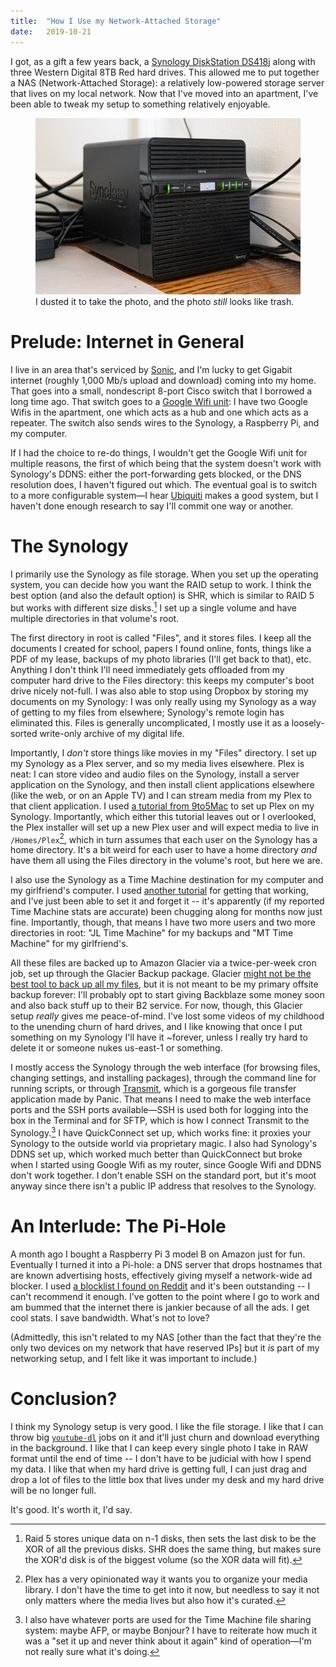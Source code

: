 ```yaml
---
title:  "How I Use my Network-Attached Storage"
date:   2019-10-21
---
```


I got, as a gift a few years back, a [Synology DiskStation DS418j](https://www.synology.com/en-us/products/DS418j) along with three Western Digital 8TB Red hard drives. This allowed me to put together a NAS (Network-Attached Storage): a relatively low-powered storage server that lives on my local network. Now that I've moved into an apartment, I've been able to tweak my setup to something relatively enjoyable.

<!--more-->

<figure>
<img src="/img/posts/nas/synology.jpg">
<figcaption>I dusted it to take the photo, and the photo <em>still</em> looks like trash.</figcaption>
</figure>

# Prelude: Internet in General

I live in an area that's serviced by [Sonic](https://sonic.com), and I'm lucky to get Gigabit internet (roughly 1,000 Mb/s upload and download) coming into my home. That goes into a small, nondescript 8-port Cisco switch that I borrowed a long time ago. That switch goes to a [Google Wifi unit](https://en.wikipedia.org/wiki/Google_Wifi): I have two Google Wifis in the apartment, one which acts as a hub and one which acts as a repeater. The switch also sends wires to the Synology, a Raspberry Pi, and my computer.

If I had the choice to re-do things, I wouldn't get the Google Wifi unit for multiple reasons, the first of which being that the system doesn't work with Synology's DDNS: either the port-forwarding gets blocked, or the DNS resolution does, I haven't figured out which. The eventual goal is to switch to a more configurable system—I hear [Ubiquiti](https://unifi-network.ui.com) makes a good system, but I haven't done enough research to say I'll commit one way or another.

# The Synology

I primarily use the Synology as file storage. When you set up the operating system, you can decide how you want the RAID setup to work. I think the best option (and also the default option) is SHR, which is similar to RAID 5 but works with different size disks.[^0] I set up a single volume and have multiple directories in that volume's root.

The first directory in root is called "Files", and it stores files. I keep all the documents I created for school, papers I found online, fonts, things like a PDF of my lease, backups of my photo libraries (I'll get back to that), etc. Anything I don't think I'll need immediately gets offloaded from my computer hard drive to the Files directory: this keeps my computer's boot drive nicely not-full. I was also able to stop using Dropbox by storing my documents on my Synology: I was only really using my Synology as a way of getting to my files from elsewhere; Synology's remote login has eliminated this. Files is generally uncomplicated, I mostly use it as a loosely-sorted write-only archive of my digital life.

Importantly, I _don't_ store things like movies in my "Files" directory. I set up my Synology as a Plex server, and so my media lives elsewhere. Plex is neat: I can store video and audio files on the Synology, install a server application on the Synology, and then install client applications elsewhere (like the web, or on an Apple TV) and I can stream media from my Plex to that client application. I used [a tutorial from 9to5Mac](https://9to5mac.com/2019/07/26/set-up-plex-synology-nas/) to set up Plex on my Synology. Importantly, which either this tutorial leaves out or I overlooked, the Plex installer will set up a new Plex user and will expect media to live in `/Homes/Plex`[^1], which in turn assumes that each user on the Synology has a home directory. It's a bit weird for each user to have a home directory _and_ have them all using the Files directory in the volume's root, but here we are.

I also use the Synology as a Time Machine destination for my computer and my girlfriend's computer. I used [another tutorial](https://nascompares.com/2019/04/08/how-to-back-up-your-mac-to-synology-nas-with-time-machine/) for getting that working, and I've just been able to set it and forget it -- it's apparently (if my reported Time Machine stats are accurate) been chugging along for months now just fine. Importantly, though, that means I have two more users and two more directories in root: "JL Time Machine" for my backups and "MT Time Machine" for my girlfriend's.

All these files are backed up to Amazon Glacier via a twice-per-week cron job, set up through the Glacier Backup package. Glacier [might not be the best tool to back up all my files](https://medium.com/@karppinen/how-i-ended-up-paying-150-for-a-single-60gb-download-from-amazon-glacier-6cb77b288c3e), but it is not meant to be my primary offsite backup forever: I'll probably opt to start giving Backblaze some money soon and also back stuff up to their B2 service. For now, though, this Glacier setup _really_ gives me peace-of-mind. I've lost some videos of my childhood to the unending churn of hard drives, and I like knowing that once I put something on my Synology I'll have it ~forever, unless I really try hard to delete it or someone nukes us-east-1 or something.

I mostly access the Synology through the web interface (for browsing files, changing settings, and installing packages), through the command line for running scripts, or through [Transmit](https://www.panic.com/transmit/), which is a gorgeous file transfer application made by Panic. That means I need to make the web interface ports and the SSH ports available—SSH is used both for logging into the box in the Terminal and for SFTP, which is how I connect Transmit to the Synology.[^2] I have QuickConnect set up, which works fine: it proxies your Synology to the outside world via proprietary magic. I also had Synology's DDNS set up, which worked much better than QuickConnect but broke when I started using Google Wifi as my router, since Google Wifi and DDNS don't work together. I don't enable SSH on the standard port, but it's moot anyway since there isn't a public IP address that resolves to the Synology.

# An Interlude: The Pi-Hole

A month ago I bought a Raspberry Pi 3 model B on Amazon just for fun. Eventually I turned it into a Pi-hole: a DNS server that drops hostnames that are known advertising hosts, effectively giving myself a network-wide ad blocker. I used [a blocklist I found on Reddit](https://www.reddit.com/r/pihole/comments/bppug1/introducing_the/) and it's been outstanding -- I can't recommend it enough. I've gotten to the point where I go to work and am bummed that the internet there is jankier because of all the ads. I get cool stats. I save bandwidth. What's not to love?

(Admittedly, this isn't related to my NAS [other than the fact that they're the only two devices on my network that have reserved IPs] but it _is_ part of my networking setup, and I felt like it was important to include.)

# Conclusion?

I think my Synology setup is very good. I like the file storage. I like that I can throw big [`youtube-dl`](https://youtube-dl.org) jobs on it and it'll just churn and download everything in the background. I like that I can keep every single photo I take in RAW format until the end of time -- I don't have to be judicial with how I spend my data. I like that when my hard drive is getting full, I can just drag and drop a lot of files to the little box that lives under my desk and my hard drive will be no longer full.

It's good. It's worth it, I'd say.

<!-- Footnotes -->

[^0]: Raid 5 stores unique data on n-1 disks, then sets the last disk to be the XOR of all the previous disks. SHR does the same thing, but makes sure the XOR'd disk is of the biggest volume (so the XOR data will fit).
[^1]: Plex has a very opinionated way it wants you to organize your media library. I don't have the time to get into it now, but needless to say it not only matters where the media lives but also how it's curated.
[^2]: I also have whatever ports are used for the Time Machine file sharing system: maybe AFP, or maybe Bonjour? I have to reiterate how much it was a "set it up and never think about it again" kind of operation—I'm not really sure what it's doing.
